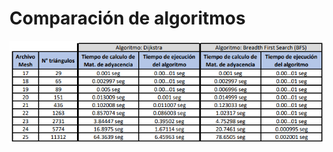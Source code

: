 # Comparación de algoritmos

![Tabla_Comparativa](https://github.com/r3gor/CG-T07-CornerTable/blob/master/Comparacion_Algoritmos.png)